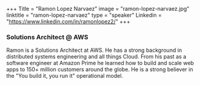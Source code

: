 +++
Title = "Ramon Lopez Narvaez"
image = "ramon-lopez-narvaez.jpg"
linktitle = "ramon-lopez-narvaez"
type = "speaker"
Linkedin = "https://www.linkedin.com/in/ramonlopez2/"
+++

### Solutions Architect @ AWS
Ramon is a Solutions Architect at AWS. He has a strong background in distributed systems engineering and all things Cloud. From his past as a software engineer at Amazon Prime he learned how to build and scale web apps to 150+ million customers around the globe. He is a strong believer in the "You build it, you run it" operational model.